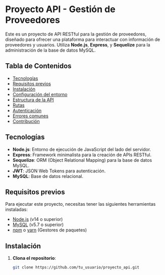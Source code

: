 # Proyecto API - Gestión de Proveedores

Este es un proyecto de API RESTful para la gestión de proveedores, diseñado para ofrecer una plataforma para interactuar con información de proveedores y usuarios. Utiliza **Node.js**, **Express**, y **Sequelize** para la administración de la base de datos MySQL.

## Tabla de Contenidos

- [Tecnologías](#tecnologías)
- [Requisitos previos](#requisitos-previos)
- [Instalación](#instalación)
- [Configuración del entorno](#configuración-del-entorno)
- [Estructura de la API](#estructura-de-la-api)
- [Rutas](#rutas)
- [Autenticación](#autenticación)
- [Errores comunes](#errores-comunes)
- [Contribución](#contribución)

## Tecnologías

- **Node.js**: Entorno de ejecución de JavaScript del lado del servidor.
- **Express**: Framework minimalista para la creación de APIs RESTful.
- **Sequelize**: ORM (Object Relational Mapping) para la base de datos MySQL.
- **JWT**: JSON Web Tokens para autenticación.
- **MySQL**: Base de datos relacional.
  
## Requisitos previos

Para ejecutar este proyecto, necesitas tener las siguientes herramientas instaladas:

- [Node.js](https://nodejs.org/) (v14 o superior)
- [MySQL](https://www.mysql.com/) (v5.7 o superior)
- [npm](https://www.npmjs.com/) o [yarn](https://yarnpkg.com/) (Gestores de paquetes)

## Instalación

1. **Clona el repositorio**:

   ```bash
   git clone https://github.com/tu_usuario/proyecto_api.git
